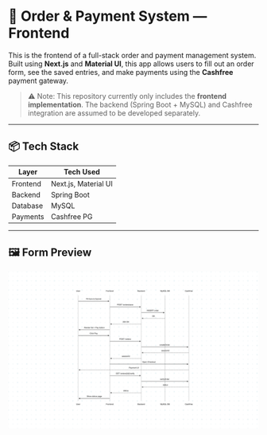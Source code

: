 # 🧾 Order & Payment System — Frontend

This is the frontend of a full-stack order and payment management system. Built using **Next.js** and **Material UI**, this app allows users to fill out an order form, see the saved entries, and make payments using the **Cashfree** payment gateway.

> ⚠️ Note: This repository currently only includes the **frontend implementation**. The backend (Spring Boot + MySQL) and Cashfree integration are assumed to be developed separately.

---

## 📦 Tech Stack

| Layer      | Tech Used           |
|------------|---------------------|
| Frontend   | Next.js, Material UI|
| Backend    | Spring Boot         |
| Database   | MySQL               |
| Payments   | Cashfree PG         |

---

## 🖼️ Form Preview

![Form Screenshot](./public/flow_payment_integration.png)
